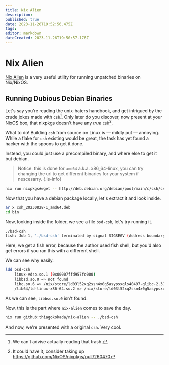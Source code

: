 ```yaml
---
title: Nix Alien
description: 
published: true
date: 2023-11-26T19:52:56.475Z
tags: 
editor: markdown
dateCreated: 2023-11-26T19:50:57.176Z
---
```


# Nix Alien
[Nix Alien](https://github.com/thiagokokada/nix-alien) is a very useful utility for running unpatched binaries on Nix/NixOS.

## Running Dubious Debian Binaries

Let's say you're reading the unix-haters handbook, and get intrigued by the crude jokes made with `csh`[^1]. Only later do you discover, now present at your NixOS box, that nixpkgs doesn't have any *true* `csh`[^2].

What to do! Building `csh` from source on Linux is — mildly put — annoying. While a flake for `csh` existing would be great, the task has yet found a hacker with the spoons to get it done.

Instead, you could just use a precompiled binary, and where else to get it but debian.

> Notice: this is done for `amd64` a.k.a. x86_64-linux, you can try changing the url to get different binaries for your system if nescesarry.
{.is-info}

```bash
nix run nixpkgs#wget -- http://deb.debian.org/debian/pool/main/c/csh/csh_20230828-1_amd64.deb
```

Now that you have a debian package locally, let's extract it and look inside.

```bash
ar x csh_20230828-1_amd64.deb
cd bin
```

Now, looking inside the folder, we see a file `bsd-csh`, let's try running it.

```bash
./bsd-csh
fish: Job 1, './bsd-csh' terminated by signal SIGSEGV (Address boundary error)
```

Here, we get a fish error, because the author used fish shell, but you'd also get errors if you ran this with a different shell.

We can see why easily.

```bash
ldd bsd-csh 
	linux-vdso.so.1 (0x00007ffd957fc000)
	libbsd.so.0 => not found
	libc.so.6 => /nix/store/ld03l52xq2ssn4x0g5asypsxqls40497-glibc-2.37-8/lib/libc.so.6 (0x00007f1a81f09000)
	/lib64/ld-linux-x86-64.so.2 => /nix/store/ld03l52xq2ssn4x0g5asypsxqls40497-glibc-2.37-8/lib64/ld-linux-x86-64.so.2 (0x00007f1a82126000)
```

As we can see, `libbsd.so.0` isn't found. 

Now, this is the part where `nix-alien` comes to save the day.

```bash
nix run github:thiagokokada/nix-alien -- ./bsd-csh
```

And now, we're presented with a original `csh`. Very cool.

[^1]: We can't advise actually reading that trash.
[^2]: It could have it, consider taking up https://github.com/NixOS/nixpkgs/pull/260470
